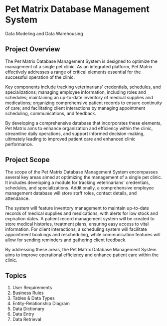 # Pet Matrix Database Management System
Data Modeling and Data Warehousing

## Project Overview

The Pet Matrix Database Management System is designed to optimize the
management of a single pet clinic. As an integrated platform, Pet Matrix effectively
addresses a range of critical elements essential for the successful operation of the
clinic.


Key components include tracking veterinarians' credentials, schedules, and
specializations; managing employee information, including roles and schedules;
maintaining an up-to-date inventory of medical supplies and medications;
organizing comprehensive patient records to ensure continuity of care; and
facilitating client interactions by managing appointment scheduling,
communications, and feedback.


By developing a comprehensive database that incorporates these elements, Pet
Matrix aims to enhance organization and efficiency within the clinic, streamline
daily operations, and support informed decision-making, ultimately leading to
improved patient care and enhanced clinic performance.

## Project Scope

The scope of the Pet Matrix Database Management System encompasses several
key areas aimed at optimizing the management of a single pet clinic. It includes
developing a module for tracking veterinarians' credentials, schedules, and
specializations. Additionally, a comprehensive employee management database
will store staff roles, contact details, and attendance.


The system will feature inventory management to maintain up-to-date records of
medical supplies and medications, with alerts for low stock and expiration dates. A
patient record management system will be created to store medical histories,
treatment plans, ensuring easy access to vital information.
For client interactions, a scheduling system will facilitate appointment bookings and
rescheduling, while communication features will allow for sending reminders and
gathering client feedback.


By addressing these areas, the Pet Matrix Database Management System aims to
improve operational efficiency and enhance patient care within the clinic.

## Topics

1. User Requirements
2. Business Rules
3. Tables & Data Types
4. Entity-Relationship Diagram
5. Data Dictionary
6. Data Entry
7. Data Retrieval


